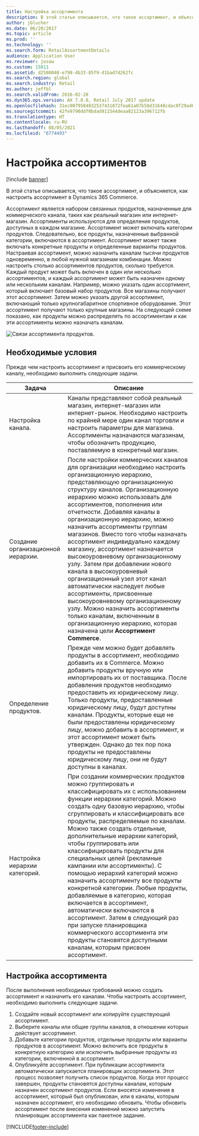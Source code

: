 ```yaml
---
title: Настройка ассортимента
description: В этой статье описывается, что такое ассортимент, и объясняется, как настроить ассортимент в Dynamics 365 Commerce.
author: jblucher
ms.date: 06/20/2017
ms.topic: article
ms.prod: ''
ms.technology: ''
ms.search.form: RetailAssortmentDetails
audience: Application User
ms.reviewer: josaw
ms.custom: 15811
ms.assetid: d2580048-e798-4b33-85f9-d1bad7d262fc
ms.search.region: global
ms.search.industry: Retail
ms.author: jeffbl
ms.search.validFrom: 2016-02-28
ms.dyn365.ops.version: AX 7.0.0, Retail July 2017 update
ms.openlocfilehash: 31ec0079584832537431872fea61a07b58d31648cdac0f29a469bc977009622f
ms.sourcegitcommit: 42fe9790ddf0bdad911544deaa82123a396712fb
ms.translationtype: HT
ms.contentlocale: ru-RU
ms.lasthandoff: 08/05/2021
ms.locfileid: "6774493"
---
```

# <a name="set-up-assortments"></a>Настройка ассортиментов

[!include [banner](includes/banner.md)]

В этой статье описывается, что такое ассортимент, и объясняется, как настроить ассортимент в Dynamics 365 Commerce.

Ассортимент является набором связанных продуктов, назначенные для коммерческого канала, таких как реальный магазин или интернет-магазин. Ассортименты используются для определения продуктов, доступных в каждом магазине. Ассортимент может включать категории продуктов. Следовательно, все продукты, назначенные выбранной категории, включаются в ассортимент. Ассортимент может также включать конкретные продукты и определенные варианты продуктов. Настраивая ассортимент, можно назначить каналам тысячи продуктов одновременно, в любой нужной магазинам комбинации. Можно настроить столько ассортиментов продуктов, сколько требуется. Каждый продукт может быть включен в один или несколько ассортиментов, и каждый ассортимент может быть назначен одному или нескольким каналам. Например, можно указать один ассортимент, который включает базовый набор продуктов. Все магазины получают этот ассортимент. Затем можно указать другой ассортимент, включающий только крупногабаритное спортивное оборудование. Этот ассортимент получают только крупные магазины. На следующей схеме показано, как продукты можно распределять по ассортиментам и как эти ассортименты можно назначать каналам.

![Связи ассортимента продуктов.](./media/assortments_relationship.gif)

## <a name="prerequisites"></a>Необходимые условия

Прежде чем настроить ассортимент и присвоить его коммерческому каналу, необходимо выполнить следующие задачи.

| Задача                              | Описание |
|-----------------------------------|-------------|
| Настройка канала.          | Каналы представляют собой реальный магазин, интернет-магазин или интернет-рынок. Необходимо настроить по крайней мере один канал торговли и настроить параметры для магазина. Ассортименты назначаются магазинам, чтобы обозначить продукцию, поставляемую в конкретный магазин. |
| Создание организационной иерархии. | После настройки коммерческих каналов для организации необходимо настроить организационную иерархию, представляющую организационную структуру каналов. Организационную иерархию можно использовать для ассортиментов, пополнения или отчетности. Добавляя каналы в организационную иерархию, можно назначить ассортименты группам магазинов. Вместо того чтобы назначать ассортимент индивидуально каждому магазину, ассортимент назначается высокоуровневому организационному узлу. Затем при добавлении нового канала в высокоуровневый организационный узел этот канал автоматически наследует любые ассортименты, присвоенные высокоуровневому организационному узлу. Можно назначить ассортименты только каналам, включенным в организационную иерархию, которая назначена цели **Ассортимент Commerce**. |
| Определение продуктов.                  | Прежде чем можно будет добавлять продукты в ассортимент, необходимо добавить их в Commerce. Можно добавить продукты вручную или импортировать их от поставщика. После добавления продуктов необходимо предоставить их юридическому лицу. Только продукты, предоставленные юридическому лицу, будут доступны каналам. Продукты, которые еще не были предоставлены юридическому лицу, можно добавить в ассортимент, и этот ассортимент может быть утвержден. Однако до тех пор пока продукты не предоставлены юридическому лицу, они не будут доступны в каналах. |
| Настройка иерархии категорий.      | При создании коммерческих продуктов можно группировать и классифицировать их с использованием функции иерархии категорий. Можно создать одну базовую иерархию, чтобы сгруппировать и классифицировать все продукты, распределяемые по каналам. Можно также создать отдельные, дополнительные иерархии категорий, чтобы группировать или классифицировать продукты для специальных целей (рекламные кампании или ассортименты). С помощью иерархий категорий можно назначить ассортименту все продукты конкретной категории. Любые продукты, добавляемые в категорию, которая включается в ассортимент, автоматически включаются в ассортимент. Затем в следующий раз при запуске планировщика коммерческого ассортимента эти продукты становятся доступными каналам, которым присвоен ассортимент. |

## <a name="setting-up-an-assortment"></a>Настройка ассортимента

После выполнения необходимых требований можно создать ассортимент и назначить его каналам. Чтобы настроить ассортимент, необходимо выполнить следующие задачи.

1. Создайте новый ассортимент или копируйте существующий ассортимент.
2. Выберите каналы или общие группы каналов, в отношении которых действует ассортимент.
3. Добавьте категории продуктов, отдельные продукты или варианты продуктов в ассортимент. Можно включить все продукты в конкретную категорию или исключить выбранные продукты из категории, включенной в ассортимент.
4. Опубликуйте ассортимент. При публикации ассортимента автоматически запускается планировщик ассортимента. Этот процесс позволяет получить список продуктов. Когда этот процесс завершен, продукты становятся доступны каналам, которым назначен ассортимент продуктов. Если вносятся изменения в ассортимент, который был опубликован, или в каналы, которым назначен ассортимент, его необходимо обновить. Чтобы обновить ассортимент после внесения изменений можно запустить планировщик ассортимента как пакетное задание.


[!INCLUDE[footer-include](../includes/footer-banner.md)]